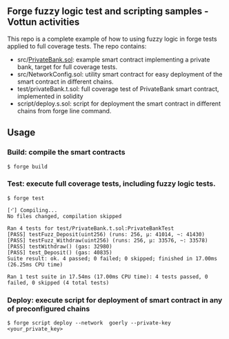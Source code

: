 ## Forge fuzzy logic test and scripting samples -  Vottun activities 
This repo is a complete example of how to using fuzzy logic in forge tests applied to full coverage tests.
The repo contains:
- src/[PrivateBank.sol](https://github.com/jzafrap/Forge-scripting---Vottun-Activities/src/PrivateBank.sol): example smart contract implementing a private bank, target for full coverage tests.
- src/NetworkConfig.sol: utility smart contract for easy deployment of the smart contract in different chains.
- test/privateBank.t.sol: full coverage test of PrivateBank smart contract, implemented in solidity
- script/deploy.s.sol: script for deployment the smart contract in different chains from forge line command.

## Usage

### Build: compile the smart contracts

```shell
$ forge build
```

### Test: execute full coverage tests, including fuzzy logic tests.

```shell
$ forge test
```
```
[⠊] Compiling...
No files changed, compilation skipped

Ran 4 tests for test/PrivateBank.t.sol:PrivateBankTest
[PASS] testFuzz_Deposit(uint256) (runs: 256, μ: 41014, ~: 41430)
[PASS] testFuzz_Withdraw(uint256) (runs: 256, μ: 33576, ~: 33578)
[PASS] testWithdraw() (gas: 32980)
[PASS] test_Deposit() (gas: 40835)
Suite result: ok. 4 passed; 0 failed; 0 skipped; finished in 17.00ms (26.25ms CPU time)

Ran 1 test suite in 17.54ms (17.00ms CPU time): 4 tests passed, 0 failed, 0 skipped (4 total tests)
```

### Deploy: execute script for deployment of smart contract in any of preconfigured chains

```shell
$ forge script deploy --network  goerly --private-key <your_private_key>
```


